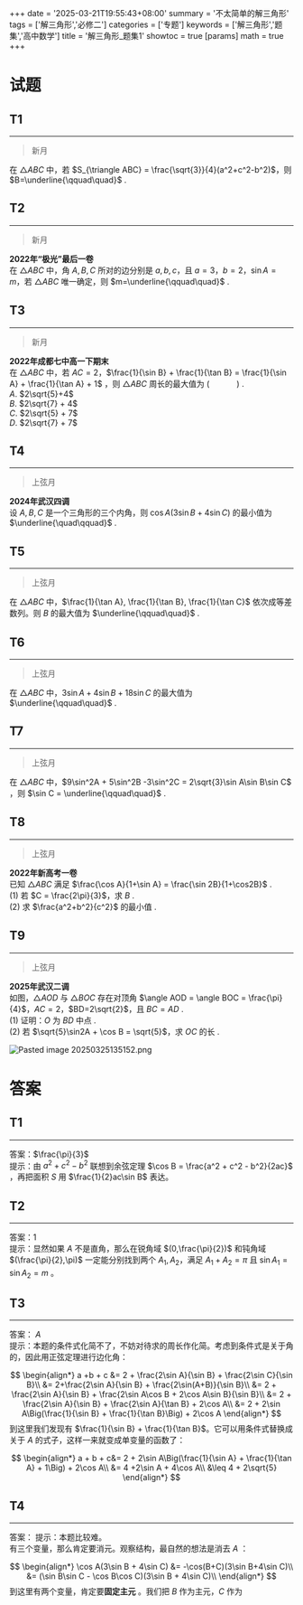 +++
date = '2025-03-21T19:55:43+08:00'
summary = '不太简单的解三角形'
tags = ['解三角形','必修二']
categories = ['专题']
keywords = ['解三角形','题集','高中数学']
title = '解三角形_题集1'
showtoc = true
[params]
    math = true
+++

# 试题

## T1
--------
> 新月

在 $\triangle ABC$ 中，若 $S_{\triangle ABC} = \frac{\sqrt{3}}{4}(a^2+c^2-b^2)$，则 $B=\underline{\qquad\quad}$ .     

## T2
------
> 新月


**2022年“极光”最后一卷**                 
在 $\triangle ABC$ 中，角 $A,B,C$ 所对的边分别是 $a,b,c$，且 $a=3$，$b=2$，$\sin A = m$，若 $\triangle ABC$ 唯一确定，则 $m=\underline{\qquad\quad}$ .                                     

## T3
-------
> 新月

**2022年成都七中高一下期末**                    
在 $\triangle ABC$ 中，若 $AC = 2$，$\frac{1}{\sin B} + \frac{1}{\tan B} = \frac{1}{\sin A} + \frac{1}{\tan A} + 1$ ，则 $\triangle ABC$ 周长的最大值为 $(\qquad\quad)$ .           
$A.$ $2\sqrt{5}+4$   
$B.$ $2\sqrt{7} + 4$   
$C.$ $2\sqrt{5} + 7$   
$D.$ $2\sqrt{7} + 7$   


## T4
-------
> 上弦月

**2024年武汉四调**                                 
设 $A,B,C$ 是一个三角形的三个内角，则 $\cos A(3\sin B + 4\sin C)$ 的最小值为 $\underline{\quad\qquad}$  .          


## T5
---------
> 上弦月

在 $\triangle ABC$ 中，$\frac{1}{\tan A}, \frac{1}{\tan B}, \frac{1}{\tan C}$ 依次成等差数列。则 $B$ 的最大值为 $\underline{\qquad\quad}$ .             


## T6
-------
> 上弦月

在 $\triangle ABC$ 中，$3\sin A + 4\sin B + 18\sin C$ 的最大值为 $\underline{\qquad\quad}$ .    


## T7
-------
> 上弦月

在 $\triangle ABC$ 中，$9\sin^2A + 5\sin^2B -3\sin^2C = 2\sqrt{3}\sin A\sin B\sin C$ ，则 $\sin C = \underline{\qquad\quad}$ .   


## T8
---------
> 上弦月

**2022年新高考一卷**               
已知 $\triangle ABC$ 满足 $\frac{\cos A}{1+\sin A} = \frac{\sin 2B}{1+\cos2B}$ .           
(1) 若 $C = \frac{2\pi}{3}$，求 $B$ .        
(2) 求 $\frac{a^2+b^2}{c^2}$ 的最小值 .          


## T9
---------
> 上弦月

**2025年武汉二调**                                 
如图，$\triangle AOD$ 与 $\triangle BOC$ 存在对顶角 $\angle AOD = \angle BOC = \frac{\pi}{4}$，$AC=2$，$BD=2\sqrt{2}$，且 $BC = AD$ .         
(1) 证明：$O$ 为 $BD$ 中点 .          
(2) 若 $\sqrt{5}\sin2A + \cos B = \sqrt{5}$，求 $OC$ 的长 .          

![Pasted image 20250325135152.png](https://img.picui.cn/free/2025/03/25/67e2448e9e0c1.png)



# 答案

## T1
--------
答案：$\frac{\pi}{3}$        
提示：由 $a^2 + c^2 - b^2$ 联想到余弦定理 $\cos B = \frac{a^2 + c^2 - b^2}{2ac}$ ，再把面积 $S$ 用 $\frac{1}{2}ac\sin B$ 表达。      


## T2
---------
答案：$1$        
提示：显然如果 $A$ 不是直角，那么在锐角域 $(0,\frac{\pi}{2})$ 和钝角域 $(\frac{\pi}{2},\pi)$ 一定能分别找到两个 $A_1,A_2$，满足 $A_1 + A_2 = \pi$ 且 $\sin A_1 = \sin A_2 = m$ 。                          


## T3
-----------
答案： $A$          
提示：本题的条件式化简不了，不妨对待求的周长作化简。考虑到条件式是关于角的，因此用正弦定理进行边化角：

$$
\begin{align*}
a +b + c &= 2 + \frac{2\sin A}{\sin B} + \frac{2\sin C}{\sin B}\\
&= 2+\frac{2\sin A}{\sin B} + \frac{2\sin(A+B)}{\sin B}\\
&= 2 + \frac{2\sin A}{\sin B} + \frac{2\sin A\cos B + 2\cos A\sin B}{\sin B}\\
&= 2 + \frac{2\sin A}{\sin B} + \frac{2\sin A}{\tan B} + 2\cos A\\
&= 2 + 2\sin A\Big(\frac{1}{\sin B} + \frac{1}{\tan B}\Big) + 2\cos A
\end{align*}
$$
到这里我们发现有 $\frac{1}{\sin B} + \frac{1}{\tan B}$。它可以用条件式替换成关于 $A$ 的式子，这样一来就变成单变量的函数了：

$$
\begin{align*}
a + b + c&= 2 + 2\sin A\Big(\frac{1}{\sin A} + \frac{1}{\tan A} + 1\Big) + 2\cos A\\
&= 4 +2\sin A +  4\cos A\\
&\leq 4 + 2\sqrt{5}
\end{align*}
$$



## T4
--------
答案： 
提示：本题比较难。                                                           
有三个变量，那么肯定要消元。观察结构，最自然的想法是消去 $A$ ：

$$
\begin{align*}
\cos A(3\sin B + 4\sin C) &= -\cos(B+C)(3\sin B+4\sin C)\\
&= (\sin B\sin C - \cos B\cos C)(3\sin B + 4\sin C)\\
\end{align*}
$$
到这里有两个变量，肯定要**固定主元** 。我们把 $B$ 作为主元，$C$ 作为